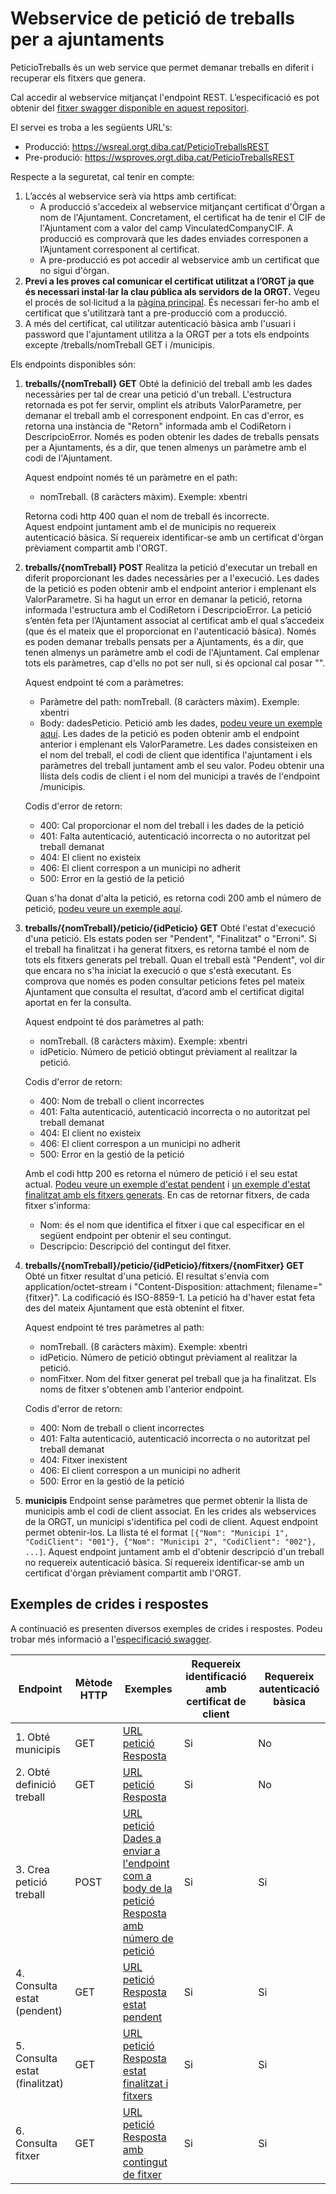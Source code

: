 # Webservice de petició de treballs per a ajuntaments

PeticioTreballs és un web service que permet demanar treballs en diferit i recuperar els fitxers que genera. 

Cal accedir al webservice mitjançat l'endpoint REST. L’especificació es pot obtenir del [fitxer swagger disponible en aquest repositori](https://github.com/organisme-de-gestio-tributaria/PeticioTreballs/blob/main/swagger%20PeticioTreballsREST.json).

El servei es troba a les següents URL's:
* Producció: https://wsreal.orgt.diba.cat/PeticioTreballsREST
* Pre-produció: https://wsproves.orgt.diba.cat/PeticioTreballsREST

Respecte a la seguretat, cal tenir en compte:
1. L’accés al webservice serà via https amb certificat:
   - A producció s'accedeix al webservice mitjançant certificat d'Òrgan a nom de l'Ajuntament. Concretament, el certificat ha de tenir el CIF de l'Ajuntament com a valor del camp VinculatedCompanyCIF. A producció es comprovarà que les dades enviades corresponen a l’Ajuntament corresponent al certificat. 
   - A pre-producció es pot accedir al webservice amb un certificat que no sigui d'òrgan. 
1. **Previ a les proves cal comunicar el certificat utilitzat a l’ORGT ja que és necessari instal·lar la clau pública als servidors de la ORGT.** Vegeu el procés de sol·licitud a la [pàgina principal](https://github.com/organisme-de-gestio-tributaria/organisme-de-gestio-tributaria). És necessari fer-ho amb el certificat que s'utilitzarà tant a pre-producció com a producció.
1. A més del certificat, cal utilitzar autenticació bàsica amb l'usuari i password que l'ajuntament utilitza a la ORGT per a tots els endpoints excepte /treballs/nomTreball GET  i  /municipis. 

Els endpoints disponibles són:

1. **treballs/{nomTreball} GET** Obté la definició del treball amb les dades necessàries per tal de crear una petició d'un treball. L'estructura retornada es pot fer servir, omplint els atributs ValorParametre, per demanar el treball amb el corresponent endpoint. En cas d'error, es retorna una instància de "Retorn" informada amb el CodiRetorn i DescripcioError. Només es poden obtenir les dades de treballs pensats per a Ajuntaments, és a dir, que tenen almenys un paràmetre amb el codi de l'Ajuntament.
    
    Aquest endpoint només té un paràmetre en el path:
    - nomTreball. (8 caràcters màxim). Exemple: xbentri
     
    Retorna codi http 400 quan el nom de treball és incorrecte. <br>
    Aquest endpoint juntament amb el de municipis no requereix autenticació bàsica. Sí requereix identificar-se amb un certificat d'òrgan prèviament compartit amb l'ORGT.


1. **treballs/{nomTreball} POST** Realitza la petició d'executar un treball en diferit proporcionant les dades necessàries per a l'execució. Les dades de la petició es poden obtenir amb el endpoint anterior i emplenant els ValorParametre. Si ha hagut un error en demanar la petició, retorna informada l'estructura amb el CodiRetorn i DescripcioError. La petició s’entén feta per l’Ajuntament associat al certificat amb el qual s’accedeix (que és el mateix que el proporcionat en l'autenticació bàsica). Només es poden demanar treballs pensats per a Ajuntaments, és a dir, que tenen almenys un paràmetre amb el codi de l'Ajuntament. Cal emplenar tots els paràmetres, cap d'ells no pot ser null, si és opcional cal posar "".
    
    Aquest endpoint té com a paràmetres:
   - Paràmetre del path: nomTreball. (8 caràcters màxim). Exemple: xbentri
   - Body: dadesPeticio. Petició amb les dades, [podeu veure un exemple aquí](https://github.com/organisme-de-gestio-tributaria/PeticioTreballs/blob/main/Exemples/exemple%201%20-%20pas%201%20peticio%20treball%20POST.json). Les dades de la petició es poden obtenir amb el endpoint anterior i emplenant els ValorParametre. Les dades consisteixen en el nom del treball, el codi de client que identifica l'ajuntament i els paràmetres del treball juntament amb el seu valor. Podeu obtenir una llista dels codis de client i el nom del municipi a través de l'endpoint /municipis.

    Codis d'error de retorn:
    - 400: Cal proporcionar el nom del treball i les dades de la petició       
    - 401: Falta autenticació, autenticació incorrecta o no autoritzat pel treball demanat
    - 404: El client no existeix  
    - 406: El client correspon a un municipi no adherit
    - 500: Error en la gestió de la petició
   
    Quan s'ha donat d'alta la petició, es retorna codi 200 amb el número de petició, [podeu veure un exemple aquí](https://github.com/organisme-de-gestio-tributaria/PeticioTreballs/blob/main/Exemples/exemple%201%20-%20pas%201%20resposta%20amb%20num%20peticio.json).


1. **treballs/{nomTreball}/peticio/{idPeticio} GET** Obté l'estat d'execució d'una petició. Els estats poden ser "Pendent", "Finalitzat" o "Erroni". Si el treball ha finalitzat i ha generat fitxers, es retorna també el nom de tots els fitxers generats pel treball. Quan el treball està "Pendent", vol dir que encara no s'ha iniciat la execució o que s'està executant. Es comprova que només es poden consultar peticions fetes pel mateix Ajuntament que consulta el resultat, d’acord amb el certificat digital aportat en fer la consulta. 
    
    Aquest endpoint té dos paràmetres al path:
   - nomTreball. (8 caràcters màxim). Exemple: xbentri
   - idPeticio. Número de petició obtingut prèviament al realitzar la petició.
     
    Codis d'error de retorn:
    - 400: Nom de treball o client incorrectes
    - 401: Falta autenticació, autenticació incorrecta o no autoritzat pel treball demanat
    - 404: El client no existeix  
    - 406: El client correspon a un municipi no adherit
    - 500: Error en la gestió de la petició
      
    Amb el codi http 200 es retorna el número de petició i el seu estat actual. [Podeu veure un exemple d'estat pendent](https://github.com/organisme-de-gestio-tributaria/PeticioTreballs/blob/main/Exemples/exemple%201%20-%20pas%202%20resposta%20pendent.json) i [un exemple d'estat finalitzat amb els fitxers generats](https://github.com/organisme-de-gestio-tributaria/PeticioTreballs/blob/main/Exemples/exemple%201%20-%20pas%203%20resposta%20finalitzat%20amb%20fitxers.json). En cas de retornar fitxers, de cada fitxer s'informa:
    - Nom: és el nom que identifica el fitxer i que cal especificar en el següent endpoint per obtenir el seu contingut.
    - Descripcio: Descripció del contingut del fitxer.

        
1. **treballs/{nomTreball}/peticio/{idPeticio}/fitxers/{nomFitxer} GET** Obté un fitxer resultat d'una petició. El resultat s'envia com application/octet-stream  i "Content-Disposition: attachment; filename="{fitxer}". La codificació és ISO-8859-1. La petició ha d'haver estat feta des del mateix Ajuntament que està obtenint el fitxer. 
    
    Aquest endpoint té tres paràmetres al path:
   - nomTreball. (8 caràcters màxim). Exemple: xbentri
   - idPeticio. Número de petició obtingut prèviament al realitzar la petició. 
   - nomFitxer. Nom del fitxer generat pel treball que ja ha finalitzat. Els noms de fitxer s'obtenen amb l'anterior endpoint.
     
    Codis d'error de retorn:
    - 400: Nom de treball o client incorrectes
    - 401: Falta autenticació, autenticació incorrecta o no autoritzat pel treball demanat
    - 404: Fitxer inexistent
    - 406: El client correspon a un municipi no adherit
    - 500: Error en la gestió de la petició


1. **municipis** Endpoint sense paràmetres que permet obtenir la llista de municipis amb el codi de client associat. En les crides als webservices de la ORGT, un municipi s'identifica pel codi de client. Aquest endpoint permet obtenir-los. La llista té el format `[{"Nom": "Municipi 1", "CodiClient": "001"}, {"Nom": "Municipi 2", "CodiClient": "002"}, ...]`. Aquest endpoint juntament amb el d'obtenir descripció d'un treball no requereix autenticació bàsica. Sí requereix identificar-se amb un certificat d'òrgan prèviament compartit amb l'ORGT.


## Exemples de crides i respostes
A continuació es presenten diversos exemples de crides i respostes. Podeu trobar més informació a l'[especificació swagger](https://github.com/organisme-de-gestio-tributaria/PeticioTreballs/blob/main/swagger%20PeticioTreballsREST.json).

| Endpoint | Mètode HTTP | Exemples | Requereix identificació amb certificat de client | Requereix autenticació bàsica |
|---|---|---|---|---|
| 1. Obté municipis | GET | [URL petició](https://wsproves.orgt.diba.cat/PeticioTreballsREST/municipis) <br> [Resposta](https://github.com/organisme-de-gestio-tributaria/PeticioTreballs/blob/main/Exemples/exemple%202%20-%20municipis.json) | Si | No
| 2. Obté definició treball | GET | [URL petició](https://wsproves.orgt.diba.cat/PeticioTreballsREST/treballs/xbentri) <br> [Resposta](https://github.com/organisme-de-gestio-tributaria/PeticioTreballs/blob/main/Exemples/exemple%201%20-%20pas%200%20resposta%20amb%20descripcio.json) | Si | No
| 3. Crea petició treball | POST | [URL petició](https://wsproves.orgt.diba.cat/PeticioTreballsREST/treballs/xbentri) <br> [Dades a enviar a l'endpoint com a body de la petició](https://github.com/organisme-de-gestio-tributaria/PeticioTreballs/blob/main/Exemples/exemple%201%20-%20pas%201%20peticio%20treball%20POST.json) <br> [Resposta amb número de petició](https://github.com/organisme-de-gestio-tributaria/PeticioTreballs/blob/main/Exemples/exemple%201%20-%20pas%201%20resposta%20amb%20num%20peticio.json) | Si | Si
| 4. Consulta estat (pendent) | GET | [URL petició](https://wsproves.orgt.diba.cat/PeticioTreballsREST/treballs/xbentri/peticio/2027605) <br> [Resposta estat pendent](https://github.com/organisme-de-gestio-tributaria/PeticioTreballs/blob/main/Exemples/exemple%201%20-%20pas%202%20resposta%20pendent.json) | Si | Si
| 5. Consulta estat (finalitzat) | GET | [URL petició](https://wsproves.orgt.diba.cat/PeticioTreballsREST/treballs/xbentri/peticio/2027605) <br> [Resposta estat finalitzat i fitxers](https://github.com/organisme-de-gestio-tributaria/PeticioTreballs/blob/main/Exemples/exemple%201%20-%20pas%203%20resposta%20finalitzat%20amb%20fitxers.json) | Si | Si
| 6. Consulta fitxer | GET | [URL petició](https://wsproves.orgt.diba.cat/PeticioTreballsREST/treballs/xbentri/peticio/2027642/fitxers/Beneficis%20fiscals%20i%20impacte%20en%20recaptaci%C3%B3_Beneficis_Fiscals_Resum_IAE_001_2024_4_204151.xls) <br> [Resposta amb contingut de fitxer](https://github.com/organisme-de-gestio-tributaria/PeticioTreballs/blob/main/Exemples/exemple%201%20-%20pas%204%20resposta%20contingut%20fitxer.xls) | Si | Si
